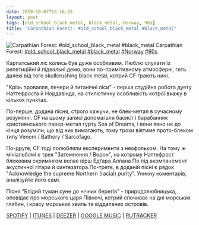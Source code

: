 ```yaml
---
date: 2019-10-07T13:16:25
layout: post
tags: [old_school_black_metal, black_metal, Norway, 90s]
title: "Carpathian Forest: #old_school_black_metal #black_metal"
---
```

![Carpathian Forest: #old_school_black_metal #black_metal](https://res.cloudinary.com/vast-space-unexplored/image/upload/q_auto,dpr_auto,w_auto/photos/photo_755_07-10-2019_13-16-25.jpg)
Carpathian Forest: [#old_school_black_metal](/tags/#old_school_black_metal) [#black_metal](/tags/#black_metal) [#Norway](/tags/#Norway) [#90s](/tags/#90s)

Карпатський ліс колись був дуже особливим. Люблю слухати їх репетиційні й підвальні демо, вони по-примітивному атмосферні, геть далекі від того skullcrushing black metal, котрий CF грають нині.

&quot;Крізь провалля, печери й титанічні ліси&quot; - перша студійна робота дуету Наттефроста й Нордавінда, на стилістичну особливість котрої вкажу в кількох пунктах.

По-перше, додана пісня, строго кажучи, не блек-метал в сучасному розумінні. CF на цьому записі допомагали басист і барабанник християнського павер-метал гурту Sea of Dreams, і вони явно не до кінця розуміли, що від них вимагають, тому трохи віятиме прото-блеком типу Venom / Bathory / Sarcofago.

По-друге, CF тоді полюбляли експерименти з неофольком. На тому ж мініальбомі є трек &quot;Затемнення / Ворон&quot;, на котрому Наттефрост блековим скримінгом волає вірш Едґара Аллана По під акомпанемент акустичної гітари й синтезатора.По-третє, в доданій пісні є рядок &quot;Acknowledge the supreme Northern (racial) purity&quot;. Уникну коментарів, аналізуйте його самі.

Пісня &quot;Блідий туман суне до нічних берегів&quot; - природолюбницька, оповідає про морського царя Півночі, котрий спочиває на дні морських глибин, і красу морських хвиль та віддалених островів.

[SPOTIFY](https://open.spotify.com/album/6wW5MkAhpOr0QRtznvqqPH) \| [ITUNES](https://music.apple.com/us/album/through-chasm-caves-and-titan-woods/274324299) \| [DEEZER](https://www.deezer.com/album/145759?utm_source=deezer&amp;utm_content=album-145759&amp;utm_term=1601611822_1570443255&amp;utm_medium=web) \| [GOOGLE MUSIC](https://play.google.com/music/m/Bk5zg5c5v336rluhnamrk4xalee?t=Rehearsal_Outtake_-_Carpathian_Forest) \| [RUTRACKER](https://rutracker.org/forum/viewtopic.php?t=3250457)